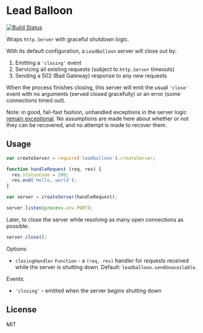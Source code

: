 Lead Balloon
===================================

[![Build Status](https://travis-ci.org/rjz/leadballoon.svg?branch=master)](https://travis-ci.org/rjz/leadballoon)

Wraps `http.Server` with graceful shutdown logic.

With its default configuration, a `LeadBalloon` server will close out by:

  1. Emitting a `'closing'` event
  2. Servicing all existing requests (subject to `http.Server` timeouts)
  3. Sending a 502 (Bad Gateway) response to any new requests

When the process finishes closing, this server will emit the usual `'close'`
event with no arguments (served closed gracefully) or an error (some connections
timed out).

Note: in good, fail-fast fashion, unhandled exceptions in the server logic
[remain exceptional][rjzaworski-exceptions]. No assumptions are made here about
whether or not they can be recovered, and no attempt is made to recover them.

Usage
-----------------------------------

```js
var createServer = require('leadballoon').createServer;

function handleRequest (req, res) {
  res.statusCode = 200;
  res.end('Hello, world');
}

var server = createServer(handleRequest);

server.listen(process.env.PORT);
```

Later, to close the server while resolving as many open connections as possible:

```js
server.close();
```

Options:

  * `closingHandler` `Function` - a `(req, res)` handler for requests received
      while the server is shutting down. Default: `leadballoon.sendUnavailable`.

Events:

  * `'closing'` - emitted when the server begins shutting down

License
-----------------------------------

MIT

[rjzaworski-exceptions]: https://rjzaworski.com/2015/01/javascript-async-exceptions-handling
